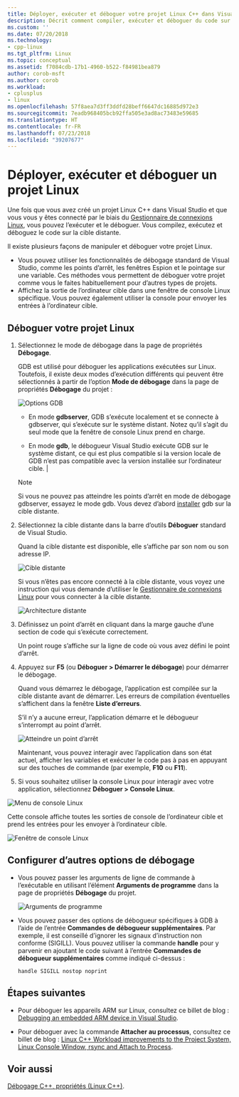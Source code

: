 ```yaml
---
title: Déployer, exécuter et déboguer votre projet Linux C++ dans Visual Studio | Microsoft Docs
description: Décrit comment compiler, exécuter et déboguer du code sur la cible distante au sein d’un projet Linux C++ dans Visual Studio.
ms.custom: ''
ms.date: 07/20/2018
ms.technology:
- cpp-linux
ms.tgt_pltfrm: Linux
ms.topic: conceptual
ms.assetid: f7084cdb-17b1-4960-b522-f84981bea879
author: corob-msft
ms.author: corob
ms.workload:
- cplusplus
- linux
ms.openlocfilehash: 57f8aea7d3ff3ddfd28beff6647dc16885d972e3
ms.sourcegitcommit: 7eadb968405bcb92ffa505e3ad8ac73483e59685
ms.translationtype: HT
ms.contentlocale: fr-FR
ms.lasthandoff: 07/23/2018
ms.locfileid: "39207677"
---
```

# <a name="deploy-run-and-debug-your-linux-project"></a>Déployer, exécuter et déboguer un projet Linux

Une fois que vous avez créé un projet Linux C++ dans Visual Studio et que vous vous y êtes connecté par le biais du [Gestionnaire de connexions Linux](../linux/connect-to-your-remote-linux-computer.md), vous pouvez l’exécuter et le déboguer. Vous compilez, exécutez et déboguez le code sur la cible distante.

Il existe plusieurs façons de manipuler et déboguer votre projet Linux.

* Vous pouvez utiliser les fonctionnalités de débogage standard de Visual Studio, comme les points d’arrêt, les fenêtres Espion et le pointage sur une variable. Ces méthodes vous permettent de déboguer votre projet comme vous le faites habituellement pour d’autres types de projets.
* Affichez la sortie de l’ordinateur cible dans une fenêtre de console Linux spécifique. Vous pouvez également utiliser la console pour envoyer les entrées à l’ordinateur cible.

## <a name="debug-your-linux-project"></a>Déboguer votre projet Linux

1. Sélectionnez le mode de débogage dans la page de propriétés **Débogage**.

    GDB est utilisé pour déboguer les applications exécutées sur Linux.  Toutefois, il existe deux modes d’exécution différents qui peuvent être sélectionnés à partir de l’option **Mode de débogage** dans la page de propriétés **Débogage** du projet :

    ![Options GDB](media/settings_debugger.png)

    - En mode **gdbserver**, GDB s’exécute localement et se connecte à gdbserver, qui s’exécute sur le système distant.  Notez qu’il s’agit du seul mode que la fenêtre de console Linux prend en charge.

    - En mode **gdb**, le débogueur Visual Studio exécute GDB sur le système distant, ce qui est plus compatible si la version locale de GDB n’est pas compatible avec la version installée sur l’ordinateur cible. |

    > [!NOTE] 
    > Si vous ne pouvez pas atteindre les points d’arrêt en mode de débogage gdbserver, essayez le mode gdb. Vous devez d’abord [installer](../linux/download-install-and-setup-the-linux-development-workload.md) gdb sur la cible distante.

2. Sélectionnez la cible distante dans la barre d’outils **Déboguer** standard de Visual Studio.

    Quand la cible distante est disponible, elle s’affiche par son nom ou son adresse IP.

    ![Cible distante](media/remote_target.png)

    Si vous n’êtes pas encore connecté à la cible distante, vous voyez une instruction qui vous demande d’utiliser le [Gestionnaire de connexions Linux](../linux/connect-to-your-remote-linux-computer.md) pour vous connecter à la cible distante.

    ![Architecture distante](media/architecture.png)

3. Définissez un point d’arrêt en cliquant dans la marge gauche d’une section de code qui s’exécute correctement.

    Un point rouge s’affiche sur la ligne de code où vous avez défini le point d’arrêt.

4. Appuyez sur **F5** (ou **Déboguer > Démarrer le débogage**) pour démarrer le débogage.

    Quand vous démarrez le débogage, l’application est compilée sur la cible distante avant de démarrer. Les erreurs de compilation éventuelles s’affichent dans la fenêtre **Liste d’erreurs**.

    S’il n’y a aucune erreur, l’application démarre et le débogueur s’interrompt au point d’arrêt.

    ![Atteindre un point d’arrêt](media/hit_breakpoint.png)  

    Maintenant, vous pouvez interagir avec l’application dans son état actuel, afficher les variables et exécuter le code pas à pas en appuyant sur des touches de commande (par exemple, **F10** ou **F11**).

4. Si vous souhaitez utiliser la console Linux pour interagir avec votre application, sélectionnez **Déboguer > Console Linux**.

  ![Menu de console Linux](media/consolemenu.png)

  Cette console affiche toutes les sorties de console de l’ordinateur cible et prend les entrées pour les envoyer à l’ordinateur cible.

  ![Fenêtre de console Linux](media/consolewindow.png)

## <a name="configure-other-debugging-options"></a>Configurer d’autres options de débogage

* Vous pouvez passer les arguments de ligne de commande à l’exécutable en utilisant l’élément **Arguments de programme** dans la page de propriétés **Débogage** du projet.
  
  ![Arguments de programme](media/settings_programarguments.png)

* Vous pouvez passer des options de débogueur spécifiques à GDB à l’aide de l’entrée **Commandes de débogueur supplémentaires**.  Par exemple, il est conseillé d’ignorer les signaux d’instruction non conforme (SIGILL).  Vous pouvez utiliser la commande **handle** pour y parvenir  en ajoutant le code suivant à l’entrée **Commandes de débogueur supplémentaires** comme indiqué ci-dessus :

  ```handle SIGILL nostop noprint```

## <a name="next-steps"></a>Étapes suivantes

* Pour déboguer les appareils ARM sur Linux, consultez ce billet de blog : [Debugging an embedded ARM device in Visual Studio](https://blogs.msdn.microsoft.com/vcblog/2018/01/10/debugging-an-embedded-arm-device-in-visual-studio/).

* Pour déboguer avec la commande **Attacher au processus**, consultez ce billet de blog : [Linux C++ Workload improvements to the Project System, Linux Console Window, rsync and Attach to Process](https://blogs.msdn.microsoft.com/vcblog/2018/03/13/linux-c-workload-improvements-to-the-project-system-linux-console-window-rsync-and-attach-to-process/).

## <a name="see-also"></a>Voir aussi
[Débogage C++, propriétés (Linux C++)](../linux/prop-pages/debugging-linux.md).
